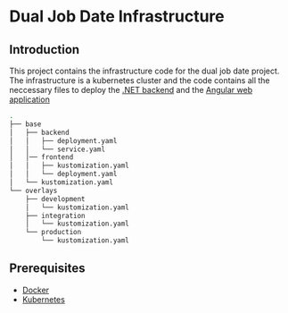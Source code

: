 # Dual Job Date Infrastructure

## Introduction

This project contains the infrastructure code for the dual job date project. The infrastructure is a kubernetes cluster and the code contains all the neccessary files to deploy the [.NET backend](https://github.com/FH-JOANNEUM-MSD/dual-job-date-api) and the [Angular web application](https://github.com/FH-JOANNEUM-MSD/dual-job-date-web)

```bash
.
├── base
│   ├── backend
│   │   ├── deployment.yaml
│   │   └── service.yaml
│   │── frontend
│   │   ├── kustomization.yaml
│   │   └── deployment.yaml
│   └── kustomization.yaml
└── overlays
    ├── development
    │   └── kustomization.yaml
    ├── integration
    │   └── kustomization.yaml
    └── production
        └── kustomization.yaml


```

## Prerequisites

- [Docker](https://www.docker.com/)
- [Kubernetes](https://kubernetes.io/)
